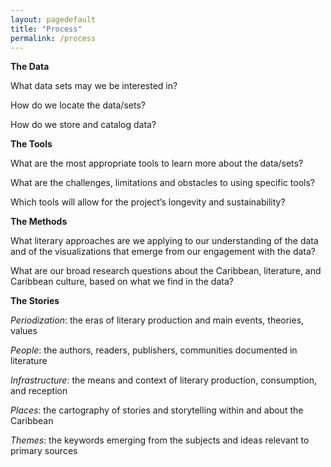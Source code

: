 ```yaml
---
layout: pagedefault
title: "Process"
permalink: /process
---
```




__The Data__

What data sets may we be interested in?

How do we locate the data/sets?

How do we store and catalog data?


__The Tools__


What are the most appropriate tools to learn more about the data/sets?

What are the challenges, limitations and obstacles to using specific tools?

Which tools will allow for the project’s longevity and sustainability?



__The Methods__


What literary approaches are we applying to our understanding of the data and of the visualizations that emerge from our engagement with the data?

What are our broad research questions about the Caribbean, literature, and Caribbean culture, based on what we find in the data?



__The Stories__


_Periodization_: the eras of literary production and main events, theories, values

_People_: the authors, readers, publishers, communities documented in literature

_Infrastructure_: the means and context of literary production, consumption, and reception

_Places_: the cartography of stories and storytelling within and about the Caribbean

_Themes_: the keywords emerging from the subjects and ideas relevant to primary sources
